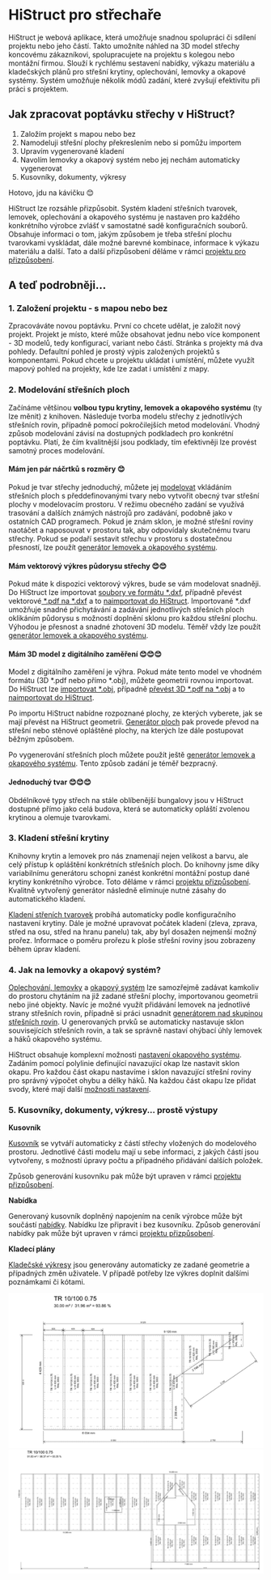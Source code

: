 
# HiStruct pro střechaře

HiStruct je webová aplikace, která umožňuje snadnou spolupráci či sdílení projektu nebo jeho částí. Takto umožníte náhled na 3D model střechy koncovému zákazníkovi, spolupracujete na projektu s kolegou nebo montážní firmou.
Slouží k rychlému sestavení nabídky, výkazu materiálu a kladečských plánů pro střešní krytiny, oplechování, lemovky a okapové systémy. Systém umožňuje několik módů zadání, které zvyšují efektivitu při práci s projektem.

## Jak zpracovat poptávku střechy v HiStruct?

1. Založím projekt s mapou nebo bez
1. Namodeluji střešní plochy překreslením nebo si pomůžu importem
1. Upravím vygenerované kladení
1. Navolím lemovky a okapový systém nebo jej nechám automaticky vygenerovat
1. Kusovníky, dokumenty, výkresy


Hotovo, jdu na kávičku 😊

HiStruct lze rozsáhle přizpůsobit. Systém kladení střešních tvarovek, lemovek, oplechování a okapového systému je nastaven pro každého konkrétního výrobce zvlášť v samostatné sadě konfiguračních souborů. Obsahuje informaci o tom, jakým způsobem je třeba střešní plochu tvarovkami vyskládat, dále možné barevné kombinace, informace k výkazu materiálu a další. Tato a další přizpůsobení děláme v rámci [projektu pro přizpůsobení](customisationProject.md).

## A teď podrobněji...

### 1. Založení projektu - s mapou nebo bez

Zpracováváte novou poptávku. První co chcete udělat, je založit nový projekt. Projekt je místo, které může obsahovat jednu nebo více komponent - 3D modelů, tedy konfigurací, variant nebo částí. Stránka s projekty má dva pohledy. Defaultní pohled je prostý výpis založených projektů s komponentami. Pokud chcete u projektu ukládat i umístění, můžete využít mapový pohled na projekty, kde lze zadat i umístění z mapy.

### 2. Modelování střešních ploch

Začínáme většinou **volbou typu krytiny, lemovek a okapového systému** (ty lze měnit) z knihoven. Následuje tvorba modelu střechy z jednotlivých střešních rovin, případně pomocí pokročilejších metod modelování. Vhodný způsob modelování závisí na dostupných podkladech pro konkrétní poptávku. Platí, že čím kvalitnější jsou podklady, tím efektivněji lze provést samotný proces modelování.

#### **Mám jen pár náčrtků s rozměry 😊**

Pokud je tvar střechy jednoduchý, můžete jej [modelovat](modellingRoofs.md) vkládáním střešních ploch s předdefinovanými tvary nebo vytvořit obecný tvar střešní plochy v modelovacím prostoru. V režimu obecného zadání se využívá trasování a dalších známých nástrojů pro zadávání, podobně jako v ostatních CAD programech. Pokud je znám sklon, je možné střešní roviny naotáčet a naposouvat v prostoru tak, aby odpovídaly skutečnému tvaru střechy. Pokud se podaří sestavit střechu v prostoru s dostatečnou přesností, lze použít  [generátor lemovek a okapového systému](roofFlashingGenerator.md).

#### **Mám vektorový výkres půdorysu střechy 😊😊**

Pokud máte k dispozici vektorový výkres, bude se vám modelovat snadněji. Do HiStruct lze importovat [soubory ve formátu *.dxf](importDxf.md), případně převést vektorové[ *.pdf na *.dxf](convertPdfToDxf.md) a to [naimportovat do HiStruct](importDxf.md). Importované *.dxf umožňuje snadné přichytávání a zadávání jednotlivých střešních ploch oklikáním půdorysu s možností doplnění sklonu pro každou střešní plochu. Výhodou je přesnost a snadné zhotovení 3D modelu. Téměř vždy lze použít [generátor lemovek a okapového systému](roofFlashingGenerator.md).

#### **Mám 3D model z digitálního zaměření 😊😊😊**

Model z digitálního zaměření je výhra. Pokud máte tento model ve vhodném formátu (3D *.pdf nebo přímo *.obj), můžete geometrii rovnou importovat. Do HiStruct lze [importovat *.obj](importObj.md), případně [převést 3D *.pdf na *.obj](convert3dPdfToObj.md) a to [naimportovat do HiStruct](importObj.md).

Po importu HiStruct nabídne rozpoznané plochy, ze kterých vyberete, jak se mají převést na HiStruct geometrii. [Generátor ploch](roofPolygonGenerator.md) pak provede převod na střešní nebo stěnové opláštěné plochy, na kterých lze dále postupovat běžným způsobem.

Po vygenerování střešních ploch můžete použít ještě [generátor lemovek a okapového systému](roofFlashingGenerator.md). Tento způsob zadání je téměř bezpracný.

#### **Jednoduchý tvar 😊😊😊**

Obdélníkové typy střech na stále oblíbenější bungalovy jsou v HiStruct dostupné přímo jako celá budova, která se automaticky opláští zvolenou krytinou a olemuje tvarovkami.

### 3. Kladení střešní krytiny

Knihovny krytin a lemovek pro nás znamenají nejen velikost a barvu, ale celý přístup k opláštění konkrétních střešních ploch. Do knihovny jsme díky variabilnímu generátoru schopni zanést konkrétní montážní postup dané krytiny konkrétního výrobce. Toto děláme v rámci [projektu přizpůsobení](customisationProject.md). Kvalitně vytvořený generátor následně eliminuje nutné zásahy do automatického kladení.

[Kladení střeních tvarovek](roofPolygonTillingOptions.md) probíhá automaticky podle konfiguračního nastavení krytiny. Dále je možné upravovat počátek kladení (zleva, zprava, střed na osu, střed na hranu panelu) tak, aby byl dosažen nejmenší možný prořez. Informace o poměru prořezu k ploše střešní roviny jsou zobrazeny během úprav kladení.

### 4. Jak na lemovky a okapový systém?

[Oplechování, lemovky](roofFlashingOptions.md) a [okapový systém](roofFlashingGutterOptions.md) lze samozřejmě zadávat kamkoliv do prostoru chytáním na již zadané střešní plochy, importovanou geometrii nebo jiné objekty. Navíc je možné využít přidávání lemovek na jednotlivé strany střešních rovin, případně si práci usnadnit [generátorem nad skupinou střešních rovin](roofFlashingGenerator.md). U generovaných prvků se automaticky nastavuje sklon souvisejících střešních rovin, a tak se správně nastaví ohýbací úhly lemovek a háků okapového systému.

HiStruct obsahuje komplexní možnosti [nastavení okapového systému](roofFlashingGutterOptions.md). Zadáním pomocí polylinie definující navazující okap lze nastavit sklon okapu. Pro každou část okapu nastavíme i sklon navazující střešní roviny pro správný výpočet ohybu a délky háků. Na každou část okapu lze přidat svody, které mají další [možnosti nastavení](roofFlashingGutterOptions.md).

### 5. Kusovníky, dokumenty, výkresy... prostě výstupy

**Kusovník**

[Kusovník](roofBom.md) se vytváří automaticky z částí střechy vložených do modelového prostoru. Jednotlivé části modelu mají u sebe informaci, z jakých částí jsou vytvořeny, s možností úpravy počtu a případného přidávání dalších položek.

Způsob generování kusovníku pak může být upraven v rámci [projektu přizpůsobení](customisationProject.md).

**Nabídka**

Generovaný kusovník doplněný napojením na ceník výrobce může být součástí [nabídky](roofQuote.md). Nabídku lze připravit i bez kusovníku. Způsob generování nabídky pak může být upraven v rámci [projektu přizpůsobení](customisationProject.md).

**Kladecí plány**

[Kladečské výkresy](roofPolygonTillingDrawing.md) jsou generovány automaticky ze zadané geometrie a případných změn uživatele. V případě potřeby lze výkres doplnit dalšími poznámkami či kótami.

![example of roof tilling drawing](img\roofTillingPlane1.png)
![example of roof tilling drawing](img\roofTillingPlane2.png)
